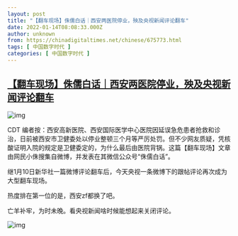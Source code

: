 ```yaml
---
layout: post
title: "【翻车现场】侏儒白话｜西安两医院停业，殃及央视新闻评论翻车"
date: 2022-01-14T08:08:33.000Z
author: unknown
from: https://chinadigitaltimes.net/chinese/675773.html
tags: [ 中国数字时代 ]
categories: [ 中国数字时代 ]
---
```

<!--1642147713000-->
[【翻车现场】侏儒白话｜西安两医院停业，殃及央视新闻评论翻车](https://chinadigitaltimes.net/chinese/675773.html)
------

<div>
<p><img src="https://chinadigitaltimes.net/chinese/files/2022/01/post-675773-61e11d0b101e0." alt="img" /></p><p>CDT 编者按：西安高新医院、西安国际医学中心医院因延误急危患者抢救和诊治，日前被西安市卫健委处以停业整顿三个月等严厉处罚。但不少网友质疑，凭核酸证明入院的规定是卫健委定的，为什么最后由医院背锅。这篇【翻车现场】文章由网民小侏搜集自微博，并发表在其微信公众号“侏儒白话”。</p><p>继1月10日新华社一篇微博评论翻车后，今天央视一条微博下的跟帖评论再次成为大型翻车现场。</p><p>热度排在第一位的是，西安zf都换了吧。</p><p>亡羊补牢，为时未晚。看央视新闻啥时候能想起来关闭评论。</p><p><img src="https://chinadigitaltimes.net/chinese/files/2022/01/post-675773-61e11d0e4d4d6." alt="img" /></p>
</div>
